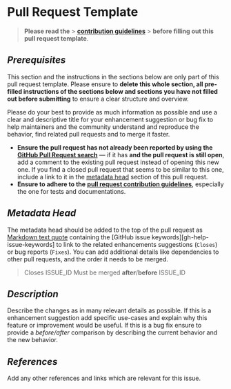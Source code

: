 # Pull Request Template

> **Please read the** >
> [**contribution guidelines**](https://github.com/AlexRogalskiy/java-patterns/blob/master/docs/contributing/info.md) >
> **before filling out this pull request template**.

## *Prerequisites*

This section and the instructions in the sections below are only part of this pull request template. Please
ensure to **delete this whole section, all pre-filled instructions of the sections below and sections you have
not filled out before submitting** to ensure a clear structure and overview.

Please do your best to provide as much information as possible and use a clear and descriptive title for your
enhancement suggestion or bug fix to help maintainers and the community understand and reproduce the behavior,
find related pull requests and to merge it faster.

- **Ensure the pull request has not already been reported by using the**
  [**GitHub Pull Request search**](https://github.com/AlexRogalskiy/java-patterns/pulls) — if it has **and
  the pull request is still open**, add a comment to the existing pull request instead of opening this new
  one. If you find a closed pull request that seems to be similar to this one, include a link to it in the
  [metadata head](pull_request_template.md#metadata-head) section of this pull request.
- **Ensure to adhere to the**
  [**pull request contribution guidelines**](https://github.com/AlexRogalskiy/java-patterns/blob/master/docs/reporting/pull_request_template.md),
  especially the one for tests and documentations.

## *Metadata Head*

The metadata head should be added to the top of the pull request as
[Markdown text quote](https://help.github.com/articles/basic-writing-and-formatting-syntax) containing the
\[GitHub issue keywords]\[gh-help-issue-keywords] to link to the related enhancements suggestions (`Closes`)
or bug reports (`Fixes`). You can add additional details like dependencies to other pull requests, and the
order it needs to be merged.

> Closes ISSUE_ID Must be merged **after**/**before** ISSUE_ID

## *Description*

Describe the changes as in many relevant details as possible. If this is a enhancement suggestion add specific
use-cases and explain why this feature or improvement would be useful. If this is a bug fix ensure to provide
a *before/after* comparison by describing the current behavior and the new behavior.

## *References*

Add any other references and links which are relevant for this issue.
